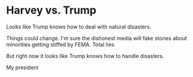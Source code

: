 # Harvey vs. Trump

Looks like Trump knows how to deal with natural disasters.

Things could change. I'm sure the dishonest media will fake stories about minorities getting stiffed by FEMA. Total lies.

But right now it looks like Trump knows how to handle disasters.

My president